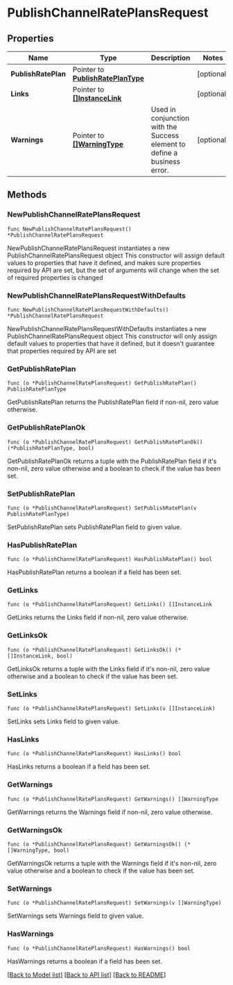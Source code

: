 # PublishChannelRatePlansRequest

## Properties

Name | Type | Description | Notes
------------ | ------------- | ------------- | -------------
**PublishRatePlan** | Pointer to [**PublishRatePlanType**](PublishRatePlanType.md) |  | [optional] 
**Links** | Pointer to [**[]InstanceLink**](InstanceLink.md) |  | [optional] 
**Warnings** | Pointer to [**[]WarningType**](WarningType.md) | Used in conjunction with the Success element to define a business error. | [optional] 

## Methods

### NewPublishChannelRatePlansRequest

`func NewPublishChannelRatePlansRequest() *PublishChannelRatePlansRequest`

NewPublishChannelRatePlansRequest instantiates a new PublishChannelRatePlansRequest object
This constructor will assign default values to properties that have it defined,
and makes sure properties required by API are set, but the set of arguments
will change when the set of required properties is changed

### NewPublishChannelRatePlansRequestWithDefaults

`func NewPublishChannelRatePlansRequestWithDefaults() *PublishChannelRatePlansRequest`

NewPublishChannelRatePlansRequestWithDefaults instantiates a new PublishChannelRatePlansRequest object
This constructor will only assign default values to properties that have it defined,
but it doesn't guarantee that properties required by API are set

### GetPublishRatePlan

`func (o *PublishChannelRatePlansRequest) GetPublishRatePlan() PublishRatePlanType`

GetPublishRatePlan returns the PublishRatePlan field if non-nil, zero value otherwise.

### GetPublishRatePlanOk

`func (o *PublishChannelRatePlansRequest) GetPublishRatePlanOk() (*PublishRatePlanType, bool)`

GetPublishRatePlanOk returns a tuple with the PublishRatePlan field if it's non-nil, zero value otherwise
and a boolean to check if the value has been set.

### SetPublishRatePlan

`func (o *PublishChannelRatePlansRequest) SetPublishRatePlan(v PublishRatePlanType)`

SetPublishRatePlan sets PublishRatePlan field to given value.

### HasPublishRatePlan

`func (o *PublishChannelRatePlansRequest) HasPublishRatePlan() bool`

HasPublishRatePlan returns a boolean if a field has been set.

### GetLinks

`func (o *PublishChannelRatePlansRequest) GetLinks() []InstanceLink`

GetLinks returns the Links field if non-nil, zero value otherwise.

### GetLinksOk

`func (o *PublishChannelRatePlansRequest) GetLinksOk() (*[]InstanceLink, bool)`

GetLinksOk returns a tuple with the Links field if it's non-nil, zero value otherwise
and a boolean to check if the value has been set.

### SetLinks

`func (o *PublishChannelRatePlansRequest) SetLinks(v []InstanceLink)`

SetLinks sets Links field to given value.

### HasLinks

`func (o *PublishChannelRatePlansRequest) HasLinks() bool`

HasLinks returns a boolean if a field has been set.

### GetWarnings

`func (o *PublishChannelRatePlansRequest) GetWarnings() []WarningType`

GetWarnings returns the Warnings field if non-nil, zero value otherwise.

### GetWarningsOk

`func (o *PublishChannelRatePlansRequest) GetWarningsOk() (*[]WarningType, bool)`

GetWarningsOk returns a tuple with the Warnings field if it's non-nil, zero value otherwise
and a boolean to check if the value has been set.

### SetWarnings

`func (o *PublishChannelRatePlansRequest) SetWarnings(v []WarningType)`

SetWarnings sets Warnings field to given value.

### HasWarnings

`func (o *PublishChannelRatePlansRequest) HasWarnings() bool`

HasWarnings returns a boolean if a field has been set.


[[Back to Model list]](../README.md#documentation-for-models) [[Back to API list]](../README.md#documentation-for-api-endpoints) [[Back to README]](../README.md)


